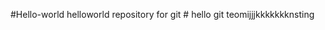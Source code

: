 #Hello-world
helloworld repository for git
#   h e l l o   g i t   t e omijjjkkkkkkkns t i n g 
 
 
